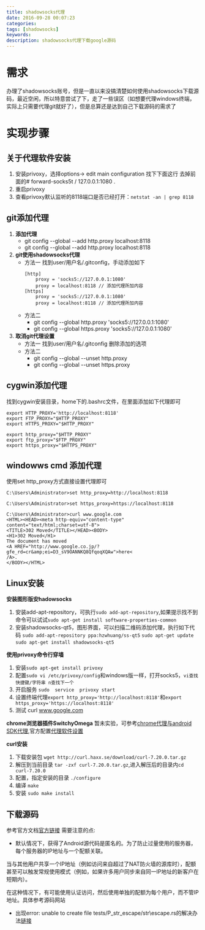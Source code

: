 ```yaml
---
title: shadowsocks代理
date: 2016-09-28 00:07:23
categories:
tags: [shadowsocks]
keywords:
description: shadowsocks代理下载google源码
---
```


# 需求
  办理了shadowsocks账号，但是一直以来没搞清楚如何使用shadowsocks下载源码，最近空闲，所以特意尝试了下，走了一些误区（如想要代理windows终端，实际上只需要代理git就好了），但是总算还是达到自己下载源码的需求了

# 实现步骤
## 关于代理软件安装
1. 安装privoxy，选择options-> edit main configuration 找下下面这行 去掉前面的#        forward-socks5t   /               127.0.0.1:1080 .
2. 重启privoxy
3. 查看privoxy默认监听的8118端口是否已经打开：`netstat -an | grep 8118`

## git添加代理
1. **添加代理**
	* git config --global --add http.proxy localhost:8118  
	* git config --global --add http.proxy localhost:8118
2. **git使用shadowsocks代理**
	* 方法一
		找到user/用户名/.gitconfig，手动添加如下
		```
		[http]
			proxy = 'socks5://127.0.0.1:1080'
			proxy = localhost:8118 // 添加代理所加内容
		[https]
			proxy = 'socks5://127.0.0.1:1080'
			proxy = localhost:8118 // 添加代理所加内容
		```
	* 方法二
		* git config --global http.proxy 'socks5://127.0.0.1:1080' 
		* git config --global https.proxy 'socks5://127.0.0.1:1080'
3. **取消git代理设置**
	* 方法一
		找到user/用户名/.gitconfig 删除添加的选项
	* 方法二
		* git config --global --unset http.proxy 
		* git config --global --unset https.proxy

## cygwin添加代理
找到cygwin安装目录，home下的.bashrc文件，在里面添加如下代理即可
```
export HTTP_PROXY='http://localhost:8118'
export FTP_PROXY="$HTTP_PROXY" 
export HTTPS_PROXY="$HTTP_PROXY" 

export http_proxy="$HTTP_PROXY" 
export ftp_proxy="$FTP_PROXY" 
export https_proxy="$HTTPS_PROXY" 
```

## windowws cmd 添加代理
使用set http_proxy方式直接设置代理即可
```
C:\Users\Administrator>set http_proxy=http://localhost:8118

C:\Users\Administrator>set https_proxy=https://localhost:8118

C:\Users\Administrator>curl www.google.com
<HTML><HEAD><meta http-equiv="content-type" content="text/html;charset=utf-8">
<TITLE>302 Moved</TITLE></HEAD><BODY>
<H1>302 Moved</H1>
The document has moved
<A HREF="http://www.google.co.jp/?gfe_rd=cr&amp;ei=D3_sV9OANNKQ8QfqoqXQAw">here<
/A>.
</BODY></HTML>
```

## Linux安装
**安装图形版安hadowsocks**
1. 安装add-apt-repository，可执行`sudo add-apt-repository`,如果提示找不到命令可以试试`sudo apt-get install software-properties-common`
2. 安装shadowsocks-qt5，图形界面，可以扫描二维码添加代理，执行如下代码
`sudo add-apt-repository ppa:hzwhuang/ss-qt5`
`sudo apt-get update`
`sudo apt-get install shadowsocks-qt5`

**使用privoxy命令行穿墙**
1. 安装`sudo apt-get install privoxy` 
2. 配置`sudo vi /etc/privoxy/config`和windows版一样，打开socks5，`vi查找快捷键/字符串 n查找下一个`
3. 开启服务 `sudo  service  privoxy start`
4. 设置终端代理`export http_proxy='http://localhost:8118'`和`export https_proxy='https://localhost:8118'`
5. 测试 curl www.google.com

**chrome浏览器插件SwitchyOmega**
暂未实验，可参考[chrome代理与android SDK代理](https://blog.phpgao.com/privoxy-shadowsocks.html),官方配置[代理软件设置](http://www.switchysharp.com/setting.html)

**curl安装**
1. 下载安装包 `wget http://curl.haxx.se/download/curl-7.20.0.tar.gz`
2. 解压到当前目录 `tar -zxf curl-7.20.0.tar.gz`,进入解压后的目录内`cd curl-7.20.0`
3. 配置，指定安装的目录 `./configure`
4. 编译 `make`
5. 安装 `sudo make install`


## 下载源码

参考官方文档[官方链接](http://source.android.com/source/downloading.html)
需要注意的点:
- 默认情况下，获得了Android源代码是匿名的。为了防止过量使用的服务器，每个服务器的IP地址与一个配额关联。

当与其他用户共享一个IP地址（例如访问来自超过了NAT防火墙的源库时），配额甚至可以触发常规使用模式（例如，如果许多用户同步来自同一IP地址的新客户在短期内）。

在这种情况下，有可能使用认证访问，然后使用单独的配额为每个用户，而不管IP地址。具体参考源码网站
- 出现error: unable to create file tests/P_str_escape/str\\escape.rs的解决办法[链接](http://blog.csdn.net/u013553529/article/details/50616725)
